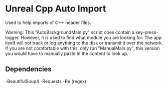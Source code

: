 # Unreal Cpp Auto Import

Used to help imports of C++ header files.

Warning: This "AutoBackgroundMain.py" script does contain a key-press-logger. However, it is used to find what module you are looking for. The app itself will not track or log anything to the disk or transmit it over the network. If you are not comfortable with this, only run "ManualMain.py", this version you would have to manually paste in the content to look up.

## Dependencies
-BeautifulSoup4
-Requests
-Re (regex)